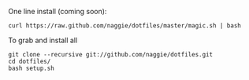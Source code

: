 One line install (coming soon):

```
curl https://raw.github.com/naggie/dotfiles/master/magic.sh | bash
```


To grab and install all
```
git clone --recursive git://github.com/naggie/dotfiles.git
cd dotfiles/
bash setup.sh
```
